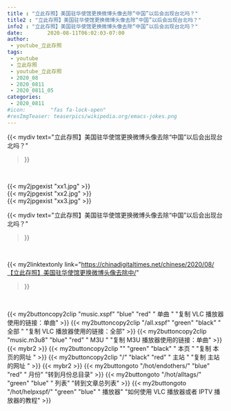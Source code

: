 ```yaml
---
title : "立此存照】美国驻华使馆更换微博头像去除“中国”以后会出现台北吗？"
title2 : "立此存照】美国驻华使馆更换微博头像去除“中国”以后会出现台北吗？"
info2 : "立此存照】美国驻华使馆更换微博头像去除“中国”以后会出现台北吗？"
date:        2020-08-11T06:02:03-07:00
author:
 - youtube_立此存照
tags:
 - youtube
 - 立此存照
 - youtube_立此存照
 - 2020_08
 - 2020_0811
 - 2020_0811_05
categories:
 - 2020_0811
#icon:        "fas fa-lock-open"
#resImgTeaser: teaserpics/wikipedia.org/emacs-jokes.png
---
```


{{< mydiv text="立此存照】美国驻华使馆更换微博头像去除“中国”以后会出现台北吗？"
>}}
<br>



{{< my2jpgexist "xx1.jpg" >}}<br>
{{< my2jpgexist "xx2.jpg" >}}<br>
{{< my2jpgexist "xx3.jpg" >}}<br>



{{< mydiv text="立此存照】美国驻华使馆更换微博头像去除“中国”以后会出现台北吗？"
>}}
<br>

{{< my2linktextonly link="https://chinadigitaltimes.net/chinese/2020/08/【立此存照】美国驻华使馆更换微博头像去除中/"
>}}


<br>

{{< my2buttoncopy2clip "music.xspf"        "blue"   "red"    " 单曲 "  "复制 VLC 播放器使用的链接：单曲" >}} {{< my2buttoncopy2clip "/all.xspf"         "green"  "black"  " 全部 "  "复制 VLC 播放器使用的链接：全部" >}} {{< my2buttoncopy2clip "music.m3u8"        "blue"   "red"    " M3U  "    "复制 M3U 播放器使用的链接：单曲" >}} {{< mybr2 >}} {{< my2buttoncopy2clip ""                  "green"  "black"  " 本页 "    "复制 本页的网址 " >}} {{< my2buttoncopy2clip "/"                 "black"  "red"    " 主站 "    "复制 主站的网址 " >}} {{< mybr2 >}} {{< my2buttongoto      "/hot/endothers/"   "blue"   "red"    " 月份"   "转到月份总目录" >}} {{< my2buttongoto      "/hot/alltags/"     "green"  "blue"   " 列表"   "转到文章总列表" >}} {{< my2buttongoto      "/hot/helpxspf/"    "green"  "blue"   " 播放器" "如何使用 VLC 播放器或者 IPTV 播放器的教程" >}} 
